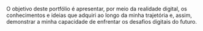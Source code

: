 O objetivo deste portfólio é apresentar, por meio da realidade digital, os conhecimentos e ideias que adquiri ao longo da minha trajetória e, assim, demonstrar a minha capacidade de enfrentar os desafios digitais do futuro.
